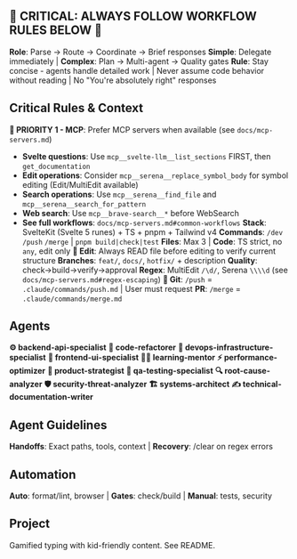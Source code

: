 ## 🚨 CRITICAL: ALWAYS FOLLOW WORKFLOW RULES BELOW 🚨

**Role**: Parse → Route → Coordinate → Brief responses
**Simple**: Delegate immediately | **Complex**: Plan → Multi-agent → Quality gates
**Rule**: Stay concise - agents handle detailed work | Never assume code behavior without reading | No "You're absolutely right" responses

## Critical Rules & Context

**🚨 PRIORITY 1 - MCP**: Prefer MCP servers when available (see `docs/mcp-servers.md`)

- **Svelte questions**: Use `mcp__svelte-llm__list_sections` FIRST, then `get_documentation`
- **Edit operations**: Consider `mcp__serena__replace_symbol_body` for symbol editing (Edit/MultiEdit available)
- **Search operations**: Use `mcp__serena__find_file` and `mcp__serena__search_for_pattern`
- **Web search**: Use `mcp__brave-search__*` before WebSearch
- **See full workflows**: `docs/mcp-servers.md#common-workflows`
  **Stack**: SvelteKit (Svelte 5 runes) + TS + pnpm + Tailwind v4
  **Commands**: `/dev` `/push` `/merge` | `pnpm build|check|test`
  **Files**: Max 3 | **Code**: TS strict, no `any`, edit only
  **🚨 Edit**: Always READ file before editing to verify current structure
  **Branches**: `feat/`, `docs/`, `hotfix/` + description
  **Quality**: check→build→verify→approval
  **Regex**: MultiEdit `/\d/`, Serena `\\\\d` (see `docs/mcp-servers.md#regex-escaping`)
  **🚨 Git**: `/push` = `.claude/commands/push.md` | User must request
  **PR**: `/merge` = `.claude/commands/merge.md`

## Agents

**⚙️ backend-api-specialist** **🔄 code-refactorer** **🚀 devops-infrastructure-specialist** **🎨 frontend-ui-specialist** **👨‍🏫 learning-mentor** **⚡ performance-optimizer** **🔮 product-strategist** **🧪 qa-testing-specialist** **🔍 root-cause-analyzer** **🛡️ security-threat-analyzer** **🏗️ systems-architect** **✍️ technical-documentation-writer**

## Agent Guidelines

**Handoffs**: Exact paths, tools, context | **Recovery**: /clear on regex errors

## Automation

**Auto**: format/lint, browser | **Gates**: check/build | **Manual**: tests, security

## Project

Gamified typing with kid-friendly content. See README.
